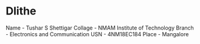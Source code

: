 # Dlithe
Name - Tushar S Shettigar
Collage - NMAM Institute of Technology
Branch - Electronics and Communication 
USN - 4NM18EC184
Place - Mangalore
